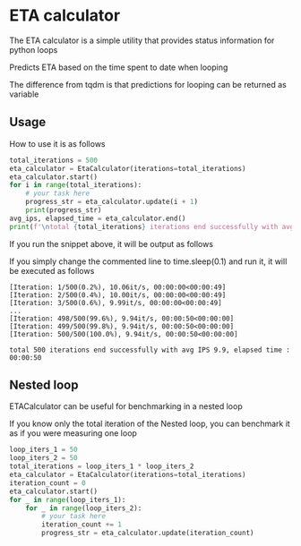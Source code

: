 # ETA calculator
The ETA calculator is a simple utility that provides status information for python loops

Predicts ETA based on the time spent to date when looping

The difference from tqdm is that predictions for looping can be returned as variable

## Usage

How to use it is as follows

``` python
total_iterations = 500
eta_calculator = EtaCalculator(iterations=total_iterations)
eta_calculator.start()
for i in range(total_iterations):
    # your task here
    progress_str = eta_calculator.update(i + 1)
    print(progress_str)
avg_ips, elapsed_time = eta_calculator.end()
print(f'\ntotal {total_iterations} iterations end successfully with avg IPS {avg_ips:.1f}, elapsed time : {elapsed_time}')
```

If you run the snippet above, it will be output as follows

If you simply change the commented line to time.sleep(0.1) and run it, it will be executed as follows

```
[Iteration: 1/500(0.2%), 10.06it/s, 00:00:00<00:00:49]
[Iteration: 2/500(0.4%), 10.00it/s, 00:00:00<00:00:49]
[Iteration: 3/500(0.6%), 9.99it/s, 00:00:00<00:00:49]
...
[Iteration: 498/500(99.6%), 9.94it/s, 00:00:50<00:00:00]
[Iteration: 499/500(99.8%), 9.94it/s, 00:00:50<00:00:00]
[Iteration: 500/500(100.0%), 9.94it/s, 00:00:50<00:00:00]

total 500 iterations end successfully with avg IPS 9.9, elapsed time : 00:00:50
```

## Nested loop

ETACalculator can be useful for benchmarking in a nested loop

If you know only the total iteration of the Nested loop, you can benchmark it as if you were measuring one loop

```python
loop_iters_1 = 50
loop_iters_2 = 50
total_iterations = loop_iters_1 * loop_iters_2
eta_calculator = EtaCalculator(iterations=total_iterations)
iteration_count = 0
eta_calculator.start()
for _ in range(loop_iters_1):
    for _ in range(loop_iters_2):
        # your task here
        iteration_count += 1
        progress_str = eta_calculator.update(iteration_count)
```
